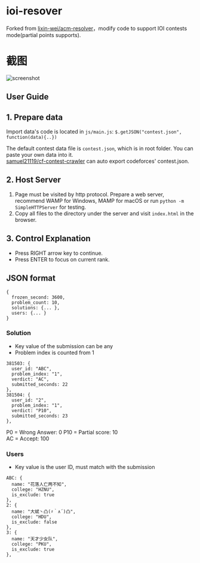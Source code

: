 ioi-resover
==================
Forked from [lixin-wei/acm-resolver](https://github.com/lixin-wei/acm-resolver)，modify code to support IOI contests mode(partial points supports).  


# 截图

![screenshot](screenshots/shot1.gif)

User Guide
------------------------

## 1. Prepare data
Import data's code is located in `js/main.js`: `$.getJSON("contest.json", function(data){..})`  

The default contest data file is `contest.json`, which is in root folder. You can paste your own data into it.  
[samuel21119/cf-contest-crawler](https://github.com/samuel21119/cf-contest-crawler) can auto export codeforces' contest.json.

## 2. Host Server

1. Page must be visited by http protocol. Prepare a web server, recommend WAMP for Windows, MAMP for macOS or run `python -m SimpleHTTPServer` for testing.  
2. Copy all files to the directory under the server and visit `index.html` in the browser.

## 3. Control Explanation

- Press RIGHT arrow key to continue.  
- Press ENTER to focus on current rank.

## JSON format

```
{
  frozen_second: 3600,
  problem_count: 10,
  solutions: {... },
  users: {... }
}
```

### Solution

- Key value of the submission can be any
- Problem index is counted from 1

```
381503: {
  user_id: "ABC",
  problem_index: "1",
  verdict: "AC",
  submitted_seconds: 22
},
381504: {
  user_id: "2",
  problem_index: "1",
  verdict: "P10",
  submitted_seconds: 23
},
```
P0 = Wrong Answer: 0
P10 = Partial score: 10  
AC = Accept: 100  

### Users

- Key value is the user ID, must match with the submission  

```
ABC: {
  name: "花落人亡两不知",
  college: "HZNU",
  is_exclude: true
},
2: {
  name: "大斌丶凸(♯｀∧´)凸",
  college: "HDU",
  is_exclude: false
},
3: {
  name: "天才少女队",
  college: "PKU",
  is_exclude: true
},
```

